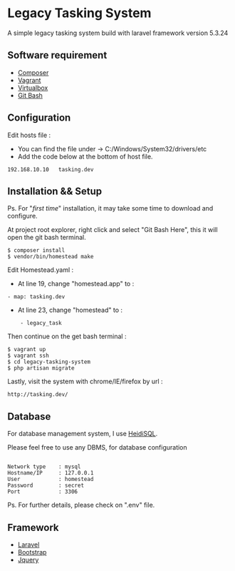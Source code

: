 # Legacy Tasking System

A simple legacy tasking system build with laravel framework version 5.3.24

## Software requirement

* [Composer](https://getcomposer.org/)
* [Vagrant](https://www.vagrantup.com/)
* [Virtualbox](https://www.virtualbox.org/wiki/Downloads)
* [Git Bash](https://git-for-windows.github.io/)

## Configuration
Edit hosts file :

* You can find the file under -> C:/Windows/System32/drivers/etc
* Add the code below at the bottom of host file.
```
192.168.10.10	tasking.dev
```

## Installation && Setup
Ps. For "*first time*" installation, it may take some time to download and configure.  

At project root explorer, right click and select "Git Bash Here",
this it will open the git bash terminal.

```
$ composer install
$ vendor/bin/homestead make
```
Edit Homestead.yaml :
* At line 19, change "homestead.app" to :
```
- map: tasking.dev
```
* At line 23, change "homestead" to :
```
    - legacy_task
```
Then continue on the get bash terminal :
```
$ vagrant up
$ vagrant ssh
$ cd legacy-tasking-system
$ php artisan migrate
```

Lastly, visit the system with chrome/IE/firefox by url :
```
http://tasking.dev/
```

## Database

For database management system, I use [HeidiSQL](http://www.heidisql.com/).

Please feel free to use any DBMS, for database configuration

```

Network type    : mysql
Hostname/IP     : 127.0.0.1
User            : homestead
Password        : secret
Port            : 3306

```
Ps. For further details, please check on ".env" file.

## Framework
* [Laravel](https://laravel.com/)
* [Bootstrap](http://getbootstrap.com/)
* [Jquery](https://jquery.com/)
